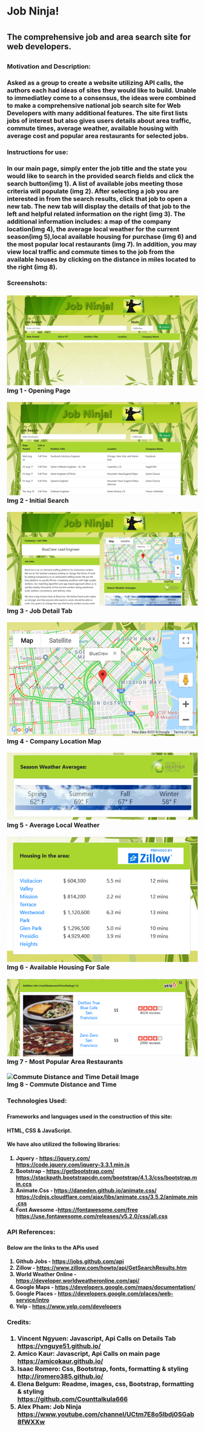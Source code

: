 <h1>Job Ninja!<h1>

<h2>The comprehensive job and area search site for web developers.<h2>

<h3>Motivation and Description:<h3>

<p>Asked as a group to create a website utilizing API calls, the authors each had ideas of sites they would like to build. Unable to immediatley come to a consensus, the ideas were combined to make a comprehensive national job search site for Web Developers with many additional features. The site first lists jobs of interest but also gives users details about area traffic, commute times, average weather, available housing with average cost and popular area restaurants for selected jobs.<p>

<h3>Instructions for use:<h3>

<p>In our main page, simply enter the job title and the state you would like to search in the provided search fields and click the search button(img 1). A list of available jobs meeting those criteria will populate (img 2). After selecting a job you are interested in from the search results, click that job to open a new tab. The new tab will display the details of that job to the left and helpful related information on the right (img 3). The additional information includes: a map of the company location(img 4), the average local weather for the current season(img 5),local available housing for purchase (img 6) and the most popular local restaurants (img 7). In addition, you may view local traffic and commute times to the job from the available houses by clicking on the distance in miles located to the right (img 8). <p>

<h3>Screenshots:<h3>

![Opening Page Image](./assets/images/Screenshot1.png)
<br>
Img 1 - Opening Page<br>
<br>
![Initial Search Image](./assets/images/Screenshot2.png)
<br>
Img 2 - Initial Search<br>
<br>
![Job Detail Tab Image](./assets/images/Screenshot3.png)
<br>
Img 3 - Job Detail Tab<br>
<br>
![Company Locartion Map Detail Image](./assets/images/Screenshot4.png)
<br>
Img 4 - Company Location Map <br>
<br>
![Average Weather Detail Image](./assets/images/Screenshot5.png)
<br>
Img 5 - Average Local Weather<br>
<br>
![Available Housing For Sale Detail Image](./assets/images/Screenshot6.png)
<br>
Img 6 - Available Housing For Sale<br>
<br>
![Most Popular Area Restaurants Detail Image](./assets/images/Screenshot7.png)
<br>
Img 7 - Most Popular Area Restaurants<br>
<br>
![Commute Distance and Time Detail Image](1\assets\images\Screenshot8.png)
<br>
Img 8 - Commute Distance and Time<br>

<h3>Technologies Used:<h3>

<h4>Frameworks and languages used in the construction of this site:<h4>
 HTML, CSS & JavaScript.

<h4>We have also utilized the following libraries:<h4>

1. Jquery - https://jquery.com/<br>
https://code.jquery.com/jquery-3.3.1.min.js
2. Bootstrap - https://getbootstrap.com/<br>
https://stackpath.bootstrapcdn.com/bootstrap/4.1.3/css/bootstrap.min.ccs
3. Animate.Css - https://daneden.github.io/animate.css/<br>
https://cdnjs.cloudflare.com/ajax/libs/animate.css/3.5.2/animate.min.css
4. Font Awesome -https://fontawesome.com/free<br>
https://use.fontawesome.com/releases/v5.2.0/css/all.css

<h3>API References:<h3>
<h4>Below are the links to the APis used<h4>

1. Github Jobs - https://jobs.github.com/api
2. Zillow - https://www.zillow.com/howto/api/GetSearchResults.htm
3. World Weather Online - https://developer.worldweatheronline.com/api/
4. Google Maps - https://developers.google.com/maps/documentation/
5. Google Places - https://developers.google.com/places/web-service/intro
6. Yelp - https://www.yelp.com/developers

<h3>Credits:<h3>

1. Vincent Ngyuen: Javascript, Api Calls on Details Tab<br>
    https://vnguye51.github.io/
2. Amico Kaur: Javascript, Api Calls on main page<br>
    https://amicokaur.github.io/
3. Isaac Romero: Css, Bootstrap, fonts, formatting & styling<br>
    http://iromero385.github.io/
4. Elena Belgum: Readme, images, css, Bootstrap, formatting & styling<br>
    https://github.com/Counttalkula666
5. Alex Pham: Job Ninja<br>
    https://www.youtube.com/channel/UCtm7E8o5lbdj0SGab8fWXXw



